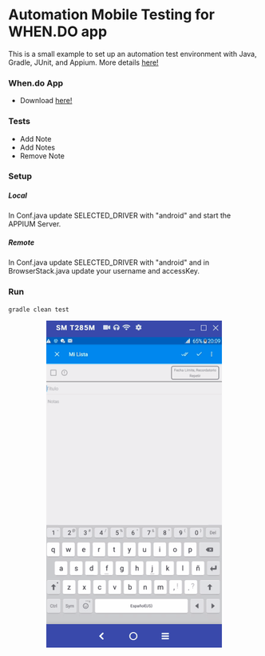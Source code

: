 # Automation Mobile Testing for WHEN.DO app
This is a small example to set up an automation test environment with Java, Gradle, JUnit,  and Appium.
More details [here!](https://gonzalohk.xyz/blog/configuracion-de-un-entorno-de-testing-funcional-automatizado-mobile-p1)

### When.do App
- Download [here!](https://drive.google.com/file/d/1qvl-pTmCmMaTPty-DClIkGec2ItE8KNP/view?usp=sharing)

### Tests
- Add Note
- Add Notes
- Remove Note

### Setup
##### Local
In Conf.java update SELECTED_DRIVER with "android" and start the APPIUM Server.

##### Remote
In Conf.java update SELECTED_DRIVER with "android" and in BrowserStack.java update your username and accessKey.

### Run
```sh
gradle clean test
```

<p align="center">
  <img src="TestRunning.gif">
</p>

